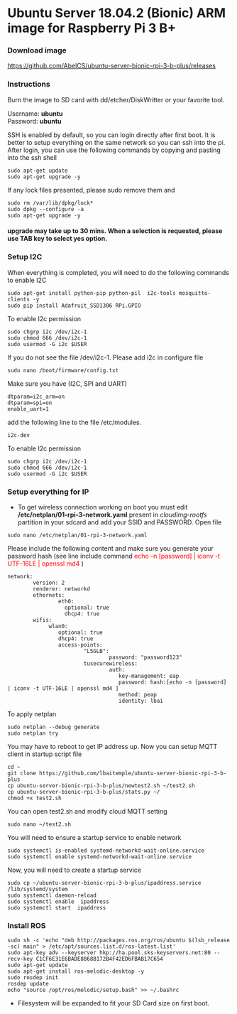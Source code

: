 # Ubuntu Server 18.04.2 (Bionic) ARM image for Raspberry Pi 3 B+
### Download image
https://github.com/AbelCS/ubuntu-server-bionic-rpi-3-b-plus/releases


### Instructions

Burn the image to SD card with dd/etcher/DiskWritter or your favorite tool.

Username: **ubuntu**  
Password: **ubuntu**

SSH is enabled by default, so you can login directly after first boot. It is better to setup everything on the same network so you can ssh into the pi. After login, you can use the following commands by copying and pasting into the ssh shell
```
sudo apt-get update
sudo apt-get upgrade -y
```
If any lock files presented, please sudo remove them and 
```
sudo rm /var/lib/dpkg/lock*
sudo dpkg --configure -a
sudo apt-get upgrade -y
```

#### upgrade may take up to 30 mins. When a selection is requested, please use TAB key to select yes option.

### Setup I2C

When everything is completed, you will need to do the following commands to enable I2C
```
sudo apt-get install python-pip python-pil  i2c-tools mosquitto-clients -y
sudo pip install Adafruit_SSD1306 RPi.GPIO
```

To enable I2c permission
```
sudo chgrp i2c /dev/i2c-1
sudo chmod 666 /dev/i2c-1
sudo usermod -G i2c $USER
```

If you do not see the file /dev/i2c-1. Please add i2c in configure file
```
sudo nano /boot/firmware/config.txt
```

Make sure you have (I2C, SPI and UART)
```
dtparam=i2c_arm=on
dtparam=spi=on
enable_uart=1
```
add the following line to the file /etc/modules.
```
i2c-dev
```
To enable I2c permission
```
sudo chgrp i2c /dev/i2c-1
sudo chmod 666 /dev/i2c-1
sudo usermod -G i2c $USER
```


### Setup everything for IP 

* To get wireless connection working on boot you must edit **/etc/netplan/01-rpi-3-network.yaml** present in *cloudimg-rootfs* partition in your sdcard and add your SSID and PASSWORD.
Open file
```
sudo nano /etc/netplan/01-rpi-3-network.yaml
```
Please include the following content and make sure you generate your password hash (see line include command <font color="red">echo -n [password] | iconv -t UTF-16LE | openssl md4</font> )
```
network:
        version: 2
        renderer: networkd
        ethernets:
                eth0:
                  optional: true
                  dhcp4: true
        wifis:
             wlan0:
                optional: true
                dhcp4: true
                access-points:
                        "L5GLB":
                                password: "password123"
                        tusecurewireless:
                                auth:
                                   key-management: eap
                                   password: hash:[echo -n [password] | iconv -t UTF-16LE | openssl md4 ]
                                   method: peap
                                   identity: lbai

```

To apply netplan
```
sudo netplan --debug generate
sudo netplan try

```
You may have to reboot to get IP address up. Now you can setup MQTT client in startup script file
```
cd ~
git clone https://github.com/lbaitemple/ubuntu-server-bionic-rpi-3-b-plus
cp ubuntu-server-bionic-rpi-3-b-plus/newtest2.sh ~/test2.sh
cp ubuntu-server-bionic-rpi-3-b-plus/stats.py ~/
chmod +x test2.sh
```

You can open test2.sh and modify cloud MQTT setting
```
sudo nano ~/test2.sh
```

You will need to ensure a startup service to enable network
```
sudo systemctl is-enabled systemd-networkd-wait-online.service
sudo systemctl enable systemd-networkd-wait-online.service
```
Now, you will need to create a startup service
```
sudo cp ~/ubuntu-server-bionic-rpi-3-b-plus/ipaddress.service /lib/systemd/system
sudo systemctl daemon-reload
sudo systemctl enable  ipaddress
sudo systemctl start  ipaddress
```


### Install ROS
```
sudo sh -c 'echo "deb http://packages.ros.org/ros/ubuntu $(lsb_release -sc) main" > /etc/apt/sources.list.d/ros-latest.list'
sudo apt-key adv --keyserver hkp://ha.pool.sks-keyservers.net:80 --recv-key C1CF6E31E6BADE8868B172B4F42ED6FBAB17C654
sudo apt-get update
sudo apt-get install ros-melodic-desktop -y
sudo rosdep init
rosdep update
echo "source /opt/ros/melodic/setup.bash" >> ~/.bashrc
```

* Filesystem will be expanded to fit your SD Card size on first boot.
